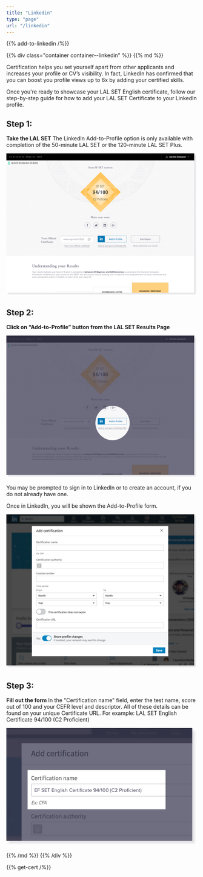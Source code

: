 ```yaml
---
title: "Linkedin"
type: "page"
url: "/linkedin"
---
```


{{% add-to-linkedin /%}}

{{% div class="container container--linkedin" %}}
{{% md %}}

Certification helps you set yourself apart from other applicants and increases your profile or CV’s visibility. In fact, LinkedIn has confirmed that you can boost you profile views up to 6x by adding your certified skills.

Once you're ready to showcase your LAL SET English certificate, follow our step-by-step guide for how to add your LAL SET Certificate to your LinkedIn profile.

## Step 1: 
**Take the LAL SET**
The LinkedIn Add-to-Profile option is only available with completion of the 50-minute LAL SET or the 120-minute LAL SET Plus.

<div class="text-center">
<img alt="Score result" src="img1.png" class="mw-100">
</div>

## Step 2: 
**Click on “Add-to-Profile” button from the LAL SET Results Page**

<div class="text-center">
<img alt="Add to profile" src="img2.png" class="mw-100">
</div>

You may be prompted to sign in to LinkedIn or to create an account, if you do not already have one.

Once in LinkedIn, you will be shown the Add-to-Profile form.

<div class="text-center">
<img alt="Add to profile dialog" src="img4.png" class="mw-100">
</div>

## Step 3:
**Fill out the form**
In the "Certification name" field, enter the test name, score out of 100 and your CEFR level and descriptor.
All of these details can be found on your unique Certificate URL. For example: LAL SET English Certificate 94/100 (C2 Proficient)

<div class="text-center">
<img alt="Certification name" src="img5.png" class="mw-100">
</div>

{{% /md %}}
{{% /div %}}

{{% get-cert /%}}
